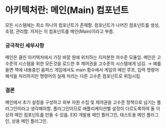 # 아키텍처란: 메인(Main) 컴포넌트

모든 시스템에는 최소 하나의 컴포넌트가 존재함.
컴포넌트가 나머진 컴포넌트를 생성, 조정, 관리함.
저자는 이 컴포넌트를 메인(Main)이라고 부름.

### 궁극적인 세부사항

메인은 클린 아키텍처에서 가장 바깥 원에 위치하는 지저분한 저수준 모듈임.
메인은 고수준의 시스템을 위한 모든것을 로드한 후 제어권을 고수준의 시스템에게 넘김.
→ 예를들면 책에 내용중인 움퍼스 게임에서도 main 함수에서 게임의 메인 루프, 입력 명령어 해석을 처리하지만 명령어의 실제 처리는 다른 고수준 컴포넌트로 위임시킴.

### 결론

메인에서 초기 설정을 구성하고 외부 자원 수집 및 제어권을 고수준 정책으로 넘기는 플러그인이라고 생각해야함.
플러그인이므로 애플리케이션별 설정이 다르도록하여 둘 이상의 메인 컴포넌트를 만들 수 있음.
EX) 개발용 메인 플러그인, 테스트용 메인 플러그인, 상용 메인 플러그인.
